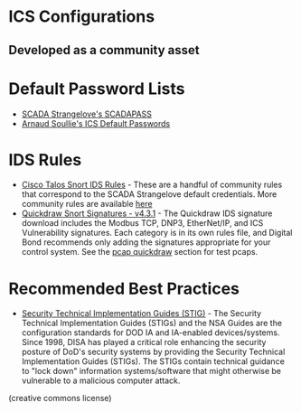 # ICS Configurations
## Developed as a community asset

# Default Password Lists
* [SCADA Strangelove's SCADAPASS](passwords/scadapass.csv)
* [Arnaud Soullie's ICS Default Passwords](passwords/ics-default-passwords.csv)

# IDS Rules
* [Cisco Talos Snort IDS Rules](rules/talos-snort.rules) - These are a handful of community rules that correspond to the SCADA Strangelove default credentials. More community rules are available [here](https://www.snort.org/downloads/community/community-rules.tar.gz)
* [Quickdraw Snort Signatures - v4.3.1](rules/quickdraw_4_3_1.zip) - The Quickdraw IDS signature download includes the Modbus TCP, DNP3, EtherNet/IP, and ICS Vulnerability signatures. Each category is in its own rules file, and Digital Bond recommends only adding the signatures appropriate for your control system. See the [pcap quickdraw](../pcaps/quickdraw/) section for test pcaps.

# Recommended Best Practices
* [Security Technical Implementation Guides (STIG)](http://iase.disa.mil/stigs/Pages/index.aspx) - The Security Technical Implementation Guides (STIGs) and the NSA Guides are the configuration standards for DOD IA and IA-enabled devices/systems. Since 1998, DISA has played a critical role enhancing the security posture of DoD's security systems by providing the Security Technical Implementation Guides (STIGs). The STIGs contain technical guidance to "lock down" information systems/software that might otherwise be vulnerable to a malicious computer attack.

(creative commons license)

